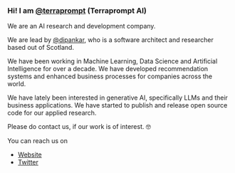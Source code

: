 ### Hi! I am [@terraprompt](https://twitter.com/terraprompt) (Terraprompt AI)

We are an AI research and development company. 

We are lead by [@dipankar](https://github.com/dipankar), who is a software architect and researcher based out of Scotland. 

We have been working in Machine Learning, Data Science and Artificial Intelligence for over a decade. We have developed recommendation systems and enhanced business processes for companies across the world. 

We have lately been interested in generative AI, specifically LLMs and their business applications. We have started to publish and release open source code for our applied research. 

Please do contact us, if our work is of interest. 🤓

You can reach us on
 * [Website](https://www.terraprompt.org)
 * [Twitter](https://www.twitter.com/terraprompt)
